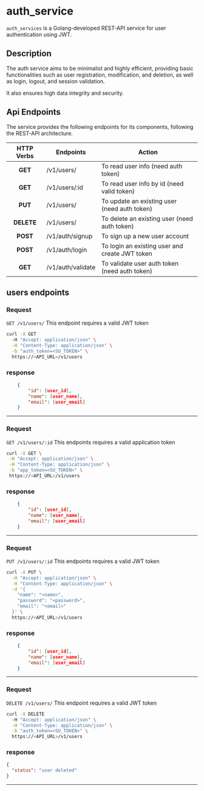 # auth_service

`auth_services` is a Golang-developed REST-API service for user authentication using JWT.

## Description

The auth service aims to be minimalist and highly efficient, providing basic functionalities such as user registration, modification, and deletion, as well as login, logout, and session validation.

It also ensures high data integrity and security.

## Api Endpoints

The service provides the following endpoints for its components, following the REST-API architecture.

| HTTP Verbs | Endpoints         | Action                                         |
| :--------: | ----------------- | ---------------------------------------------- |
|  **GET**   | /v1/users/        | To read user info (need auth token)            |
|  **GET**   | /v1/users/:id     | To read user info by id (need valid token)     |
|  **PUT**   | /v1/users/        | To update an existing user (need auth token)   |
| **DELETE** | /v1/users/        | To delete an existing user (need auth token)   |
|  **POST**  | /v1/auth/signup   | To sign up a new user account                  |
|  **POST**  | /v1/auth/login    | To login an existing user and create JWT token |
|  **GET**   | /v1/auth/validate | To validate user auth token (need auth token)  |

## users endpoints

### Request

`GET /v1/users/` This endpoint requires a valid JWT token

```bash
curl -X GET
  -H "Accept: application/json" \
  -H "Content-Type: application/json" \
  -b "auth_token=<SU_TOKEN>" \
  https://<API_URL>/v1/users
```

### response

```json
    {
        "id": [user_id],
        "name": [user_name],
        "email": [user_email]
    }
```

---

### Request

`GET /v1/users/:id` This endpoints requires a valid application token

```bash
curl -X GET \
 -H "Accept: application/json" \
 -H "Content-Type: application/json" \
 -b "app_token=<SU_TOKEN>" \
 https://<API_URL>/v1/users
```

### response

```json
    {
        "id": [user_id],
        "name": [user_name],
        "email": [user_email]
    }
```

---

### Request

`PUT /v1/users/:id` This endpoints requires a valid JWT token

```bash
curl -X PUT \
  -H "Accept: application/json" \
  -H "Content-Type: application/json" \
  -d '{
    "name": "<name>",
    "password": "<password>",
    "email": "<email>"
  }' \
  https://<API_URL>/v1/users
```

### response

```json
    {
        "id": [user_id],
        "name": [user_name],
        "email": [user_email]
    }
```

---

### Request

`DELETE /v1/users/` This endpoint requires a valid JWT token

```bash
curl -X DELETE
  -H "Accept: application/json" \
  -H "Content-Type: application/json" \
  -b "auth_token=<SU_TOKEN>" \
  https://<API_URL>/v1/users
```

### response

```json
{
  "status": "user deleted"
}
```

---
